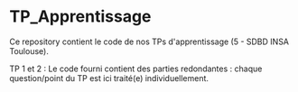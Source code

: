 # TP_Apprentissage
Ce repository contient le code de nos TPs d'apprentissage (5 - SDBD INSA Toulouse).

TP 1 et 2 : Le code fourni contient des parties redondantes : chaque question/point du TP est ici traité(e) individuellement.
